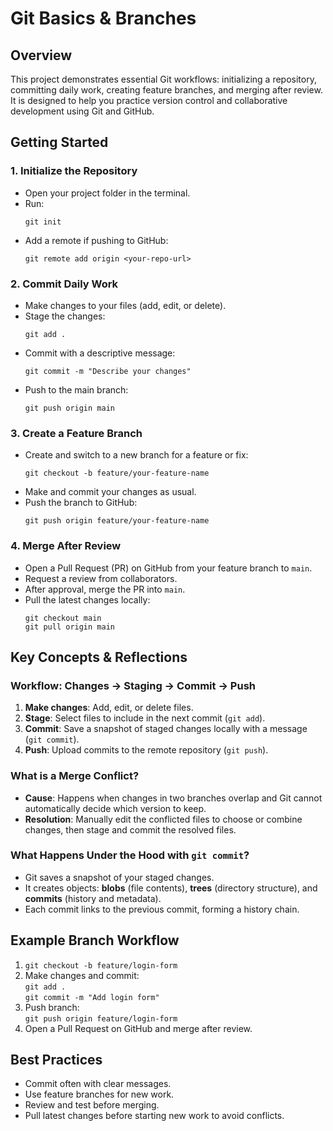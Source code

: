 # Git Basics & Branches

## Overview
This project demonstrates essential Git workflows: initializing a repository, committing daily work, creating feature branches, and merging after review. It is designed to help you practice version control and collaborative development using Git and GitHub.

## Getting Started

### 1. Initialize the Repository
- Open your project folder in the terminal.
- Run:
  ```
  git init
  ```
- Add a remote if pushing to GitHub:
  ```
  git remote add origin <your-repo-url>
  ```

### 2. Commit Daily Work
- Make changes to your files (add, edit, or delete).
- Stage the changes:
  ```
  git add .
  ```
- Commit with a descriptive message:
  ```
  git commit -m "Describe your changes"
  ```
- Push to the main branch:
  ```
  git push origin main
  ```

### 3. Create a Feature Branch
- Create and switch to a new branch for a feature or fix:
  ```
  git checkout -b feature/your-feature-name
  ```
- Make and commit your changes as usual.
- Push the branch to GitHub:
  ```
  git push origin feature/your-feature-name
  ```

### 4. Merge After Review
- Open a Pull Request (PR) on GitHub from your feature branch to `main`.
- Request a review from collaborators.
- After approval, merge the PR into `main`.
- Pull the latest changes locally:
  ```
  git checkout main
  git pull origin main
  ```

## Key Concepts & Reflections

### Workflow: Changes → Staging → Commit → Push
1. **Make changes**: Add, edit, or delete files.
2. **Stage**: Select files to include in the next commit (`git add`).
3. **Commit**: Save a snapshot of staged changes locally with a message (`git commit`).
4. **Push**: Upload commits to the remote repository (`git push`).

### What is a Merge Conflict?
- **Cause**: Happens when changes in two branches overlap and Git cannot automatically decide which version to keep.
- **Resolution**: Manually edit the conflicted files to choose or combine changes, then stage and commit the resolved files.

### What Happens Under the Hood with `git commit`?
- Git saves a snapshot of your staged changes.
- It creates objects: **blobs** (file contents), **trees** (directory structure), and **commits** (history and metadata).
- Each commit links to the previous commit, forming a history chain.

## Example Branch Workflow
1. `git checkout -b feature/login-form`  
2. Make changes and commit:  
   `git add .`  
   `git commit -m "Add login form"`
3. Push branch:  
   `git push origin feature/login-form`
4. Open a Pull Request on GitHub and merge after review.

## Best Practices
- Commit often with clear messages.
- Use feature branches for new work.
- Review and test before merging.
- Pull latest changes before starting new work to avoid conflicts.

